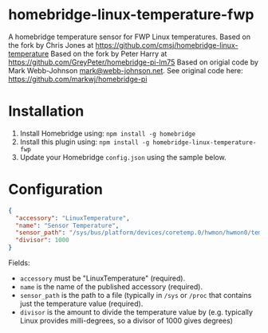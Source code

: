 # homebridge-linux-temperature-fwp

A homebridge temperature sensor for FWP Linux temperatures.
Based on the fork by Chris Jones at https://github.com/cmsj/homebridge-linux-temperature
Based on the fork by Peter Harry at https://github.com/GreyPeter/homebridge-pi-lm75
Based on origial code by Mark Webb-Johnson <mark@webb-johnson.net>.
See original code here: https://github.com/markwj/homebridge-pi


# Installation

1. Install Homebridge using: `npm install -g homebridge`
2. Install this plugin using: `npm install -g homebridge-linux-temperature-fwp`
3. Update your Homebridge `config.json` using the sample below.

# Configuration

```json
{
  "accessory": "LinuxTemperature",
  "name": "Sensor Temperature",
  "sensor_path": "/sys/bus/platform/devices/coretemp.0/hwmon/hwmon0/temp1_input",
  "divisor": 1000
}
```

Fields:

* `accessory` must be "LinuxTemperature" (required).
* `name` is the name of the published accessory (required).
* `sensor_path` is the path to a file (typically in `/sys` or `/proc` that contains just the temperature value (required).
* `divisor` is the amount to divide the temperature value by (e.g. typically Linux provides milli-degrees, so a divisor of 1000 gives degrees)

